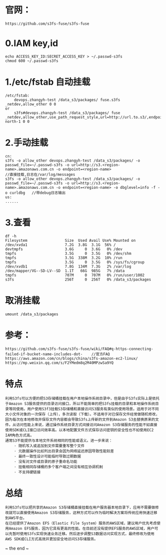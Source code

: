 <!--
author: hack0072008
head: http://pingodata.qiniudn.com/jockchou-avatar.jpg
date: 2018-11-30
title: ec2挂载s3fs
tags: ec2-s3fs
images: http://pingodata.qiniudn.com/cube2.jpg
category: ec2-s3fs
status: publish
summary: EC2使用S3FS
-->

# 官网：
    https://github.com/s3fs-fuse/s3fs-fuse


# 0.IAM key,id
    echo ACCESS_KEY_ID:SECRET_ACCESS_KEY > ~/.passwd-s3fs
    chmod 600 ~/.passwd-s3fs

# 1./etc/fstab 自动挂载
    /etc/fstab:
        devops.zhangyh-test /data_s3/packages/ fuse.s3fs _netdev,allow_other 0 0
    or
        s3fs#devops.zhangyh-test /data_s3/packages/ fuse _netdev,allow_other,use_path_request_style,url=http://url.to.s3/,endpoint=cn-north-1 0 0

# 2.手动挂载
    cn:
    s3fs -o allow_other devops.zhangyh-test /data_s3/packages/ -o passwd_file=~/.passwd-s3fs -o url=http://s3.<region-name>.amazonaws.com.cn -o endpoint=<region-name>                                 //直接挂载,日志在/var/log/messages
    s3fs -o allow_other devops.zhangyh-test /data_s3/packages/ -o passwd_file=~/.passwd-s3fs -o url=http://s3.<region-name>.amazonaws.com.cn -o endpoint=<region-name> -o dbglevel=info -f -o curldbg   //带debug日志输出
    us:
    ......

# 3.查看
    df -h
    Filesystem                 Size  Used Avail Use% Mounted on
    /dev/xvda1                 7.2G  3.8G  3.1G  56% /
    devtmpfs                   3.6G     0  3.6G   0% /dev
    tmpfs                      3.5G     0  3.5G   0% /dev/shm
    tmpfs                      3.5G  338M  3.2G  10% /run
    tmpfs                      3.5G     0  3.5G   0% /sys/fs/cgroup
    /dev/xvdb1                 7.8G  134M  7.3G   2% /var/log
    /dev/mapper/VG--SD-LV--SD  1.1T   66G  985G   7% /data
    tmpfs                      707M     0  707M   0% /run/user/1002
    s3fs                       256T     0  256T   0% /data_s3/packages
# 取消挂载
    umount /data_s3/packages
    
# 参考：
    https://github.com/s3fs-fuse/s3fs-fuse/wiki/FAQ#q-https-connecting-failed-if-bucket-name-includes-dot-    //官方FAQ
    https://aws.amazon.com/cn/blogs/china/s3fs-amazon-ec2-linux/
    https://mp.weixin.qq.com/s/F2YMedm8q2M40MPzwSa9YQ

# 特点
    利用S3fs可以方便的把S3存储桶挂载在用户本地操作系统目录中，但是由于S3fs实际上是依托于Amazon S3服务提供的目录访问接口，所以不能简单的把S3fs挂载的目录和本地操作系统目录等同使用。用户使用S3f3挂载S3存储桶和直接访问S3服务有类似的使用场景。适用于对不同大小文件对象的一次保存（上传），多次读取（下载）。不适用于对已保存文件经常做随机修改，因为每次在本地修改并保存文件内容都会导致S3fs上传新的文件到Amazon S3去替换原来的文件。从访问性能上来说，通过操作系统目录方式间接访问Amazon S3存储服务的性能不如直接使用SDK或CLI接口访问效率高。以本地配置文件方式保存访问密钥的安全性也不如使用EC2 IAM角色方式高。
    通常S3不能提供与本地文件系统相同的性能或语义。进一步来说：
        · 随机写入或追加到文件需要重写整个文件
        · 元数据操作比如列出目录会因为网络延迟原因导致性能较差
        · 最终一致性设计可能临时导致过期数据
        · 没有对文件或目录的原子重命名功能
        · 挂载相同存储桶的多个客户端之间没有相互协调机制
        · 不支持硬链接

# 总结
    利用S3fs可以把共享的Amazon S3存储桶直接挂载在用户服务器本地目录下，应用不需要做修改就可以直接使用Amazon S3存储服务，这种方式可以作为临时解决方案将传统应用快速迁移到AWS平台。
    在已经提供了Amazon EFS（Elastic File System）服务的AWS区域，建议用户优先考虑使用Amazon EFS服务，因为它具有更高的性能。在目前还没有提供EFS服务的AWS区域，用户可以先暂时使用S3fs实现快速业务迁移。然后逐步调整S3数据访问实现方式，最终修改为使用AWS SDK或CLI方式高效并更加安全地访问S3存储服务。




~ the end ~



